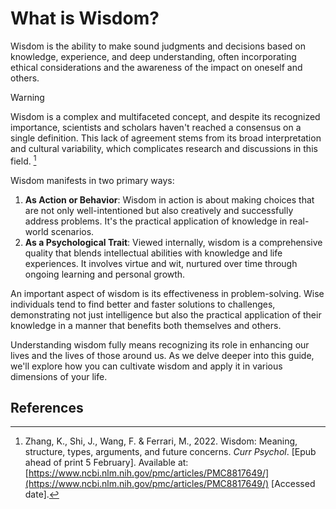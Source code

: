 # What is Wisdom?

Wisdom is the ability to make sound judgments and decisions based on knowledge, experience, and deep understanding, often incorporating ethical considerations and the awareness of the impact on oneself and others.

> [!WARNING]
> Wisdom is a complex and multifaceted concept, and despite its recognized importance, scientists and scholars haven't reached a consensus on a single definition. This lack of agreement stems from its broad interpretation and cultural variability, which complicates research and discussions in this field. [^1]

Wisdom manifests in two primary ways:

1. **As Action or Behavior**: Wisdom in action is about making choices that are not only well-intentioned but also creatively and successfully address problems. It's the practical application of knowledge in real-world scenarios.
2. **As a Psychological Trait**: Viewed internally, wisdom is a comprehensive quality that blends intellectual abilities with knowledge and life experiences. It involves virtue and wit, nurtured over time through ongoing learning and personal growth.

An important aspect of wisdom is its effectiveness in problem-solving. Wise individuals tend to find better and faster solutions to challenges, demonstrating not just intelligence but also the practical application of their knowledge in a manner that benefits both themselves and others.

Understanding wisdom fully means recognizing its role in enhancing our lives and the lives of those around us. As we delve deeper into this guide, we'll explore how you can cultivate wisdom and apply it in various dimensions of your life.
## References

[^1]: Zhang, K., Shi, J., Wang, F. & Ferrari, M., 2022. Wisdom: Meaning, structure, types, arguments, and future concerns. _Curr Psychol_. [Epub ahead of print 5 February]. Available at: [https://www.ncbi.nlm.nih.gov/pmc/articles/PMC8817649/](https://www.ncbi.nlm.nih.gov/pmc/articles/PMC8817649/) [Accessed date].